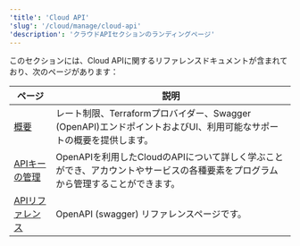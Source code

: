 ```yaml
---
'title': 'Cloud API'
'slug': '/cloud/manage/cloud-api'
'description': 'クラウドAPIセクションのランディングページ'
---
```




このセクションには、Cloud APIに関するリファレンスドキュメントが含まれており、次のページがあります：

| ページ                                       | 説明                                                                                                                                    |
|--------------------------------------------|----------------------------------------------------------------------------------------------------------------------------------------|
| [概要](/cloud/manage/api/api-overview)    | レート制限、Terraformプロバイダー、Swagger (OpenAPI)エンドポイントおよびUI、利用可能なサポートの概要を提供します。                    | 
| [APIキーの管理](/cloud/manage/openapi)     | OpenAPIを利用したCloudのAPIについて詳しく学ぶことができ、アカウントやサービスの各種要素をプログラムから管理することができます。         |
| [APIリファレンス](https://clickhouse.com/docs/cloud/manage/api/swagger) | OpenAPI (swagger) リファレンスページです。                                                                                             |
